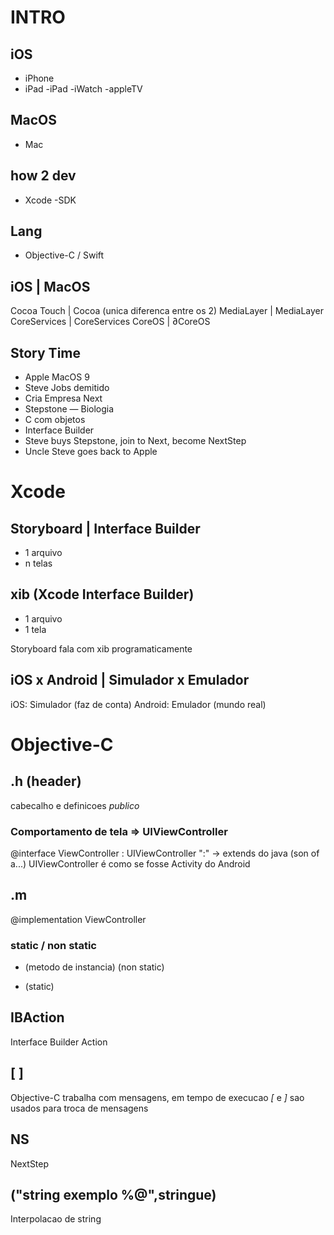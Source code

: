 # INTRO

## iOS
- iPhone
- iPad
-iPad
-iWatch
-appleTV

## MacOS
- Mac

## how 2 dev
- Xcode
 -SDK

## Lang
- Objective-C / Swift

iOS          | MacOS
---
Cocoa Touch  | Cocoa (unica diferenca entre os 2)
MediaLayer   | MediaLayer
CoreServices | CoreServices
CoreOS       | ∂CoreOS

## Story Time

- Apple MacOS 9
- Steve Jobs demitido
- Cria Empresa Next
- Stepstone
— Biologia
- C com objetos
- Interface Builder
- Steve buys Stepstone, join to Next, become NextStep
- Uncle Steve goes back to Apple

# Xcode

## Storyboard | Interface Builder
- 1 arquivo
- n telas

## xib (Xcode Interface Builder)
- 1 arquivo
- 1 tela

Storyboard fala com xib
programaticamente

## iOS x Android | Simulador x Emulador
iOS: Simulador (faz de conta)
Android: Emulador (mundo real)

# Objective-C 

## .h (header)
cabecalho e definicoes
*publico*

### Comportamento de tela => UIViewController
@interface ViewController : UIViewController
":" -> extends do java (son of a...)
UIViewController é como se fosse Activity do Android

## .m
@implementation ViewController

### static / non static
- (metodo de instancia) (non static)
+ (static)

## IBAction
Interface Builder Action

## [ ] 
Objective-C trabalha com mensagens, em tempo de execucao
*[* e *]* sao usados para troca de mensagens

## NS
NextStep

## ("string exemplo %@",stringue)
Interpolacao de string